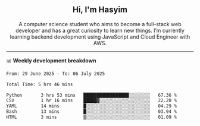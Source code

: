 <h2 align="center">Hi, I'm Hasyim</h2>

<p align="center">A computer science student who aims to become a full-stack web developer and has a great curiosity to learn new things. I’m currently learning backend development using JavaScript and Cloud Engineer with AWS.</p>

---

📊 **Weekly development breakdown**

<!--START_SECTION:waka-->

```txt
From: 29 June 2025 - To: 06 July 2025

Total Time: 5 hrs 46 mins

Python       3 hrs 53 mins   █████████████████░░░░░░░░   67.36 %
CSV          1 hr 16 mins    █████▓░░░░░░░░░░░░░░░░░░░   22.20 %
YAML         14 mins         █░░░░░░░░░░░░░░░░░░░░░░░░   04.29 %
Bash         13 mins         █░░░░░░░░░░░░░░░░░░░░░░░░   03.94 %
HTML         3 mins          ▒░░░░░░░░░░░░░░░░░░░░░░░░   01.09 %
```

<!--END_SECTION:waka-->

<!-- - You can reach me on **hasyim11c@gmail.com** -->
